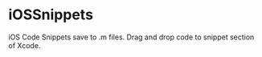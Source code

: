 iOSSnippets
===========

iOS Code Snippets save to .m files.  Drag and drop code to snippet section of Xcode.
